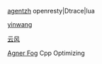 [agentzh]()
openresty|Dtrace|lua

[yinwang](http://www.yinwang.org/)

[云风](https://blog.codingnow.com/)

[Agner Fog](http://www.agner.org/)
Cpp Optimizing